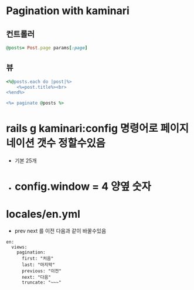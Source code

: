 # Pagination with kaminari

## 컨트롤러
```ruby
@posts= Post.page params[:page]
```
## 뷰
```ruby
<%@posts.each do |post|%>
    <%=post.title%><br>
<%end%>

<%= paginate @posts %>
```
# rails g kaminari:config 명령어로 페이지네이션 갯수 정할수있음
+ 기본 25개
+ # config.window = 4 양옆 숫자

# locales/en.yml
+ prev next 를 이전 다음과 같이 바꿀수있음
```
en:
  views:
    pagination:
      first: "처음"
      last: "마지막"
      previous: "이전"
      next: "다음"
      truncate: "~~~" 
```